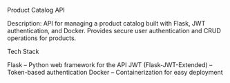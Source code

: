 Product Catalog API

Description:
API for managing a product catalog built with Flask, JWT authentication, and Docker.
Provides secure user authentication and CRUD operations for products.

Tech Stack

Flask – Python web framework for the API
JWT (Flask-JWT-Extended) – Token-based authentication
Docker – Containerization for easy deployment


